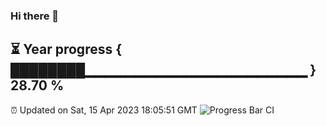 ### Hi there 👋
⏳ Year progress { ████████▁▁▁▁▁▁▁▁▁▁▁▁▁▁▁▁▁▁▁▁▁▁ } 28.70 %
---
⏰ Updated on Sat, 15 Apr 2023 18:05:51 GMT
![Progress Bar CI](https://github.com/Moyi321/Moyi321/workflows/Progress%20Bar%20CI/badge.svg)
